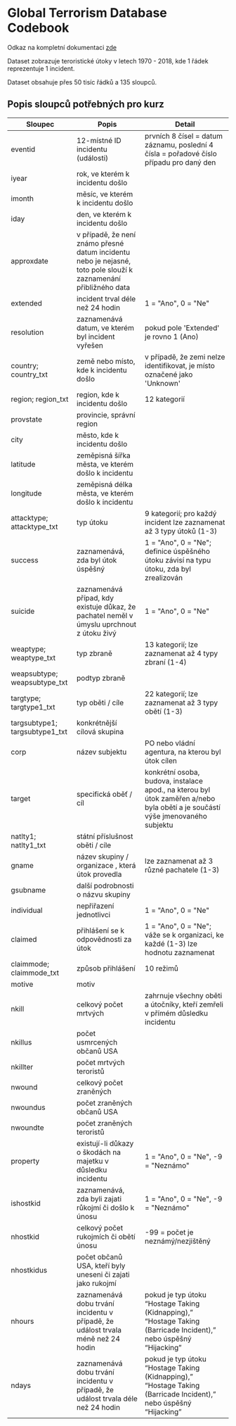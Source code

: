 # Global Terrorism Database Codebook

Odkaz na kompletní dokumentaci [zde](https://www.start.umd.edu/gtd/downloads/Codebook.pdf)

Dataset zobrazuje teroristické útoky v letech 1970 - 2018, kde 1 řádek reprezentuje 1 incident.

Dataset obsahuje přes 50 tisíc řádků a 135 sloupců.

## Popis sloupců potřebných pro kurz

| Sloupec | Popis | Detail |
| ------------- | ----- | ------ |
| eventid | 12-místné ID incidentu (události) | prvních 8 čísel = datum záznamu, poslední 4 čísla = pořadové číslo případu pro daný den
| iyear | rok, ve kterém k incidentu došlo | |
| imonth | měsíc, ve kterém k incidentu došlo | |
| iday | den, ve kterém k incidentu došlo | |
| approxdate | v případě, že není známo přesné datum incidentu nebo je nejasné, toto pole slouží k zaznamenání přibližného data | |
| extended | incident trval déle než 24 hodin | 1 = "Ano", 0 = "Ne"
| resolution | zaznamenává datum, ve kterém byl incident vyřešen | pokud pole 'Extended' je rovno 1 (Ano) |
| country; country_txt | země nebo místo, kde k incidentu došlo | v případě, že zemi nelze identifikovat, je místo označené jako 'Unknown'|
| region; region_txt | region, kde k incidentu došlo | 12 kategorií |
| provstate | provincie, správní region | |
| city | město, kde k incidentu došlo | |
| latitude | zeměpisná šířka města, ve kterém došlo k incidentu | |
| longitude | zeměpisná délka města, ve kterém došlo k incidentu | |
| attacktype; attacktype_txt | typ útoku | 9 kategorií; pro každý incident lze zaznamenat až 3 typy útoků (1-3) |
| success | zaznamenává, zda byl útok úspěšný | 1 = "Ano", 0 = "Ne"; definice úspěšného útoku závisí na typu útoku, zda byl zrealizován |
| suicide | zaznamenává případ, kdy existuje důkaz, že pachatel neměl v úmyslu uprchnout z útoku živý | 1 = "Ano", 0 = "Ne" |
| weaptype; weaptype_txt | typ zbraně | 13 kategorií; lze zaznamenat až 4 typy zbraní (1-4) |
| weapsubtype; weapsubtype_txt | podtyp zbraně | |
| targtype; targtype1_txt | typ oběti / cíle | 22 kategorií; lze zaznamenat až 3 typy obětí (1-3) |
| targsubtype1; targsubtype1_txt | konkrétnější cílová skupina | |
| corp | název subjektu | PO nebo vládní agentura, na kterou byl útok cílen |
| target | specifická oběť / cíl | konkrétní osoba, budova, instalace apod., na kterou byl útok zaměřen a/nebo byla obětí a je součástí výše jmenovaného subjektu |
| natlty1; natlty1_txt | státní příslušnost oběti / cíle | |
| gname | název skupiny / organizace , která útok provedla | lze zaznamenat až 3 různé pachatele (1-3) |
| gsubname | další podrobnosti o názvu skupiny | |
| individual | nepřiřazení jednotlivci | 1 = "Ano", 0 = "Ne" |
| claimed | přihlášení se k odpovědnosti za útok | 1 = "Ano", 0 = "Ne"; váže se k organizaci, ke každé (1-3) lze hodnotu zaznamenat |
| claimmode; claimmode_txt | způsob přihlášení | 10 režimů |
| motive | motiv | |
| nkill | celkový počet mrtvých | zahrnuje všechny oběti a útočníky, kteří zemřeli v přímém důsledku incidentu |
| nkillus | počet usmrcených občanů USA | |
| nkillter | počet mrtvých teroristů | |
| nwound | celkový počet zraněných | |
| nwoundus | počet zraněných občanů USA | |
| nwoundte | počet zraněných teroristů | |
| property | existují-li důkazy o škodách na majetku v důsledku incidentu | 1 = "Ano", 0 = "Ne", -9 = "Neznámo" |
| ishostkid | zaznamenává, zda byli zajati růkojmí či došlo k únosu | 1 = "Ano", 0 = "Ne", -9 = "Neznámo" |
| nhostkid| celkový počet rukojmích či obětí únosu | -99 = počet je neznámý/nezjištěný |
| nhostkidus | počet občanů USA, kteří byly uneseni či zajati jako rukojmí | |
| nhours | zaznamenává dobu trvání incidentu v případě, že událost trvala méně než 24 hodin | pokud je typ útoku “Hostage Taking (Kidnapping),” “Hostage Taking (Barricade Incident),” nebo úspěšný “Hijacking” |
| ndays | zaznamenává dobu trvání incidentu v případě, že událost trvala déle než 24 hodin | pokud je typ útoku “Hostage Taking (Kidnapping),” “Hostage Taking (Barricade Incident),” nebo úspěšný “Hijacking” |